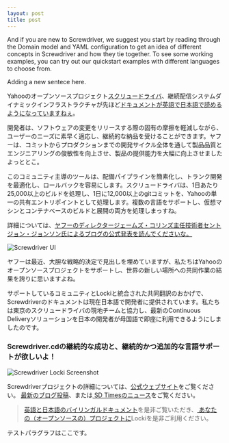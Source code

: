 ```yaml
---
layout: post
title: post
---
```


And if you are new to Screwdriver, we suggest you start by reading through the Domain model and YAML configuration to get an idea of different concepts in Screwdriver and how they tie together. To see some working examples, you can try out our quickstart examples with different languages to choose from.

Adding a new sentece here.

Yahooのオープンソースプロジェクト[スクリュードライバ](http://screwdriver.cd/)、継続配信システムダイナミックインフラストラクチャが先ほど[ドキュメントが英語で日本語で読めるようになっていますねぇ](https://yahooeng.tumblr.com/post/155765242061/open-sourcing-screwdriver-yahoos-continuous)。

開発者は、ソフトウェアの変更をリリースする際の固有の摩擦を軽減しながら、ユーザーのニーズに素早く適応し、継続的な納品を受けることができます。ヤフーは、コミットからプロダクションまでの開発サイクル全体を通して製品品質とエンジニアリングの俊敏性を向上させ、製品の提供能力を大幅に向上させましたよっととこ。

このコミュニティ主導のツールは、配備パイプラインを簡素化し、トランク開発を最適化し、ロールバックを容易にします。スクリュードライバは、1日あたり25,000以上のビルドを処理し、1日に12,000以上のgitコミットを、Yahooの単一の共有エントリポイントとして処理します。複数の言語をサポートし、仮想マシンとコンテナベースのビルドと展開の両方を処理しまっすね。

詳細については、[ヤフーのディレクタージェームズ・コリンズ主任技術者セントジョン・ジョンソン氏によるブログの公式発表を読んでくださいな。](https://yahooeng.tumblr.com/post/155765242061/open-sourcing-screwdriver-yahoos-continuous)

![Screwdriver UI](/img/screwdriver.png)

ヤフーは最近、大胆な戦略的決定で見出しを埋めていますが、私たちはYahooのオープンソースプロジェクトをサポートし、世界の新しい場所への共同作業の結果を誇りに思いますよね。

サポートしているコミュニティとLockiと統合された共同翻訳のおかげで、Screwdriverのドキュメントは現在日本語で開発者に提供されています。私たちは東京のスクリュードライバの現地チームと協力し、最新のContinuous Deliveryソリューションを日本の開発者が母国語で即座に利用できるようにしましたのです。

### Screwdriver.cdの継続的な成功と、継続的かつ追加的な言語サポートが欲しいよ！

![Screwdriver Locki Screenshot](/img/screwdriver_locki.png)

Screwdriverプロジェクトの詳細については、[公式ウェブサイト](http://screwdriver.cd)をご覧ください。 [最新のブログ投稿](https://yahooeng.tumblr.com/post/155765242061/open-sourcing-screwdriver-yahoos-continuous)、または[ SD Timesのニュース](http://sdtimes.com/yahoo-open-sources-continuous-delivery-tool-screwdriver/)をご覧ください。

> [英語と日本語のバイリンガルドキュメント](http://docs.screwdriver.cd)を是非ご覧いただき、[ あなたの（オープンソースの）プロジェクトに](https://locki.io)Lockiを是非ご利用ください。

テストパラグラフはここです。

